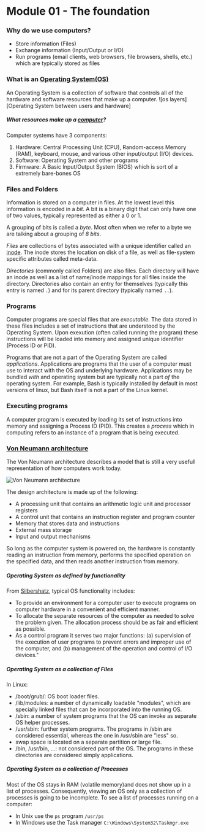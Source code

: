 # Module 01 - The foundation

### Why do we use computers?
* Store information (Files)
* Exchange information (Input/Output or I/O)
* Run programs (email clients, web browsers, file browsers, shells, etc.) which
  are typically stored as files

### What is an [Operating System(OS)](https://en.wikipedia.org/wiki/Operating_system "Wikipedia's Operating Systems page")
An Operating System is a collection of software that controls all of the 
hardware and software resources that make up a computer.
![os layers][Operating System between users and hardware]

##### What resources make up a [computer](https://en.wikipedia.org/wiki/Computer "Wikipedia's Computer page")?
Computer systems have 3 components:
1. Hardware: Central Processing Unit (CPU), Random-access Memory (RAM),
   keyboard, mouse, and various other input/output (I/O) devices.
2. Software: Operating System and other programs
3. Firmware: A Basic Input/Output System (BIOS) which is sort of a extremely
   bare-bones OS

### Files and Folders
Information is stored on a computer in files.  At the lowest level this
information is encoded in a *bit*.  A bit is a binary digit that can only have 
one of two values, typically represented as either a 0 or 1.

A grouping of bits is called a *byte*.  Most often when we refer to a byte we
are talking about a grouping of *8 bits*.

*Files* are collections of bytes associated with a unique identifier called an
[inode](https://en.wikipedia.org/wiki/Inode "Wikipedia's inode page").  The
inode stores the location on disk of a file, as well as file-system specific
attributes called meta-data.

*Directories* (commonly called Folders) are also files.  Each directory will
have an inode as well as a list of name/inode mappings for all files inside the
directory.  Directories also contain an entry for themselves (typically this
entry is named `.`) and for its parent directory (typically named `..`).

### Programs
Computer programs are special files that are *executable*.  The data stored in
these files includes a set of instructions that are understood by the Operating
System.  Upon exexution (often called running the program) these instructions 
will be loaded into memory and assigned unique identifier (Process ID or PID).

Programs that are not a part of the Operating System are called *applications*.
Applications are programs that the user of a computer must use to interact with
the OS and underlying hardware.  Applications may be bundled *with* and
operating system but are typically not a part *of* the operating system.  For
example, Bash is typically installed by default in most versions of linux, but
Bash itself is not a part of the Linux kernel.

### Executing programs
A computer program is executed by loading its set of instructions into memory 
and assigning a Process ID (PID).  This creates a *process* which in computing
refers to an instance of a program that is being executed.

### [Von Neumann architecture](https://en.wikipedia.org/wiki/Von_Neumann_architecture "Wikipedia: Von Neumann architecture")
The Von Neumann architecture describes a model that is still a very usefull
representation of how computers work today.

![Von Neumann architecture][von neumann arch]

The design architecture is made up of the following:
* A processing unit that contains an arithmetic logic unit and processor registers
* A control unit that contains an instruction register and program counter
* Memory that stores data and instructions
* External mass storage
* Input and output mechanisms

So long as the computer system is powered on, the hardware is constantly reading
an instruction from memory, performs the specified operation on the specified 
data, and then reads another instruction from memory.

##### Operating System as defined by functionality
From [Silbershatz][silbershatz], typical OS functionality includes: 
* To provide an environment for a computer user to execute programs on
  computer hardware in a convenient and efficient manner. 
* To allocate the separate resources of the computer as needed to solve the
  problem given. The allocation process should be as fair and efficient as
  possible. 
* As a control program it serves two major functions: (a) supervision of the
  execution of user programs to prevent errors and improper use of the computer,
  and (b) management of the operation and control of I/O devices."

##### Operating System as a collection of Files
In Linux: 
* /boot/grub/: OS boot loader files.
* /lib/modules: a number of dynamically loadable "modules", which are specially
  linked files that can be incorporated into the running OS.
* /sbin: a number of system programs that the OS can invoke as separate OS helper
  processes.
* /usr/sbin: further system programs. The programs in /sbin are considered
  essential, whereas the one in /usr/sbin are "less" so.
* swap space is located on a separate partition or large file.
* /bin, /usr/bin, ...: not considered part of the OS. The programs in these
  directories are considered simply applications.

##### Operating System as a collection of Processes
Most of the OS stays in RAM (volatile memory)and does not show up in a list of
processes. Consequently, viewing an OS only as a collection of processes is
going to be incomplete.
To see a list of processes running on a computer:
* In Unix use the `ps` program `/usr/ps`
* In Windows use the Task manager `C:\Windows\System32\Taskmgr.exe`


[silbershatz]: http://iips.icci.edu.iq/images/exam/Abraham-Silberschatz-Operating-System-Concepts---9th2012.12.pdf
[os layers]: https://upload.wikimedia.org/wikipedia/commons/thumb/e/e1/Operating_system_placement.svg/500px-Operating_system_placement.svg.png
[von neumann arch]: https://upload.wikimedia.org/wikipedia/commons/e/e5/Von_Neumann_Architecture.svg
